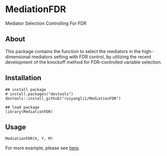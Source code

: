 # MediationFDR

Mediator Selection Controlling For FDR

## About 

This package contains the function to select the mediators in the high-dimensional mediators setting with FDR control, by utilizing the recent development of the knockoff method for FDR-controlled variable selection. 


## Installation

```{r}
## install package
# install.packages("devtools")
devtools::install_github("ruiyangli1/MediationFDR")

## load package
library(MediationFDR)
```


## Usage

```{r}
MediationFDR(X, Y, M)
```
For more example, please see [here](https://ruiyangli1.github.io/MediationFDR/articles/Example.html).


